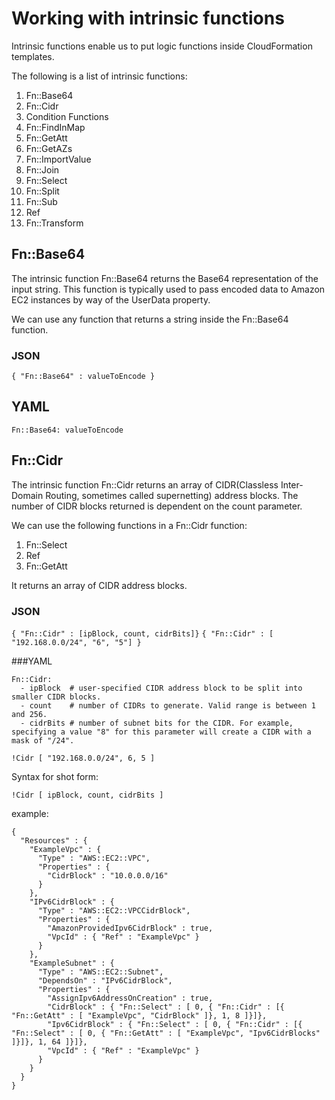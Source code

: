 # Working with intrinsic functions

Intrinsic functions enable us to put logic functions inside CloudFormation templates.

The following is a list of intrinsic functions:

1. Fn::Base64 
2. Fn::Cidr
3. Condition Functions
4. Fn::FindInMap
5. Fn::GetAtt
6. Fn::GetAZs
7. Fn::ImportValue
8. Fn::Join
9. Fn::Select
10. Fn::Split
11. Fn::Sub
12. Ref
13. Fn::Transform

## Fn::Base64 

The intrinsic function Fn::Base64 returns the Base64 representation of the input string. This function is typically used to pass encoded data to Amazon EC2 instances by way of the UserData property.

We can use any function that returns a string inside the Fn::Base64 function.

### JSON

`{ "Fn::Base64" : valueToEncode }`

## YAML

`Fn::Base64: valueToEncode`

## Fn::Cidr

The intrinsic function Fn::Cidr returns an array of CIDR(Classless Inter-Domain Routing, sometimes called supernetting) address blocks. The number of CIDR blocks returned is dependent on the count parameter.

We can use the following functions in a Fn::Cidr function:
1. Fn::Select
2. Ref
3. Fn::GetAtt

It returns an array of CIDR address blocks.

### JSON

`{ "Fn::Cidr" : [ipBlock, count, cidrBits]}`
`{ "Fn::Cidr" : [ "192.168.0.0/24", "6", "5"] }`

###YAML

```
Fn::Cidr: 
  - ipBlock  # user-specified CIDR address block to be split into smaller CIDR blocks.
  - count    # number of CIDRs to generate. Valid range is between 1 and 256.
  - cidrBits # number of subnet bits for the CIDR. For example, specifying a value "8" for this parameter will create a CIDR with a mask of "/24".
```

`!Cidr [ "192.168.0.0/24", 6, 5 ]`

Syntax for shot form:

`!Cidr [ ipBlock, count, cidrBits ]`

example:

```
{
  "Resources" : {
    "ExampleVpc" : {
      "Type" : "AWS::EC2::VPC",
      "Properties" : {
        "CidrBlock" : "10.0.0.0/16"
      }
    },
    "IPv6CidrBlock" : {
      "Type" : "AWS::EC2::VPCCidrBlock",
      "Properties" : {
        "AmazonProvidedIpv6CidrBlock" : true,
        "VpcId" : { "Ref" : "ExampleVpc" }
      }
    },
    "ExampleSubnet" : {
      "Type" : "AWS::EC2::Subnet",
      "DependsOn" : "IPv6CidrBlock",
      "Properties" : {
        "AssignIpv6AddressOnCreation" : true,
        "CidrBlock" : { "Fn::Select" : [ 0, { "Fn::Cidr" : [{ "Fn::GetAtt" : [ "ExampleVpc", "CidrBlock" ]}, 1, 8 ]}]},
        "Ipv6CidrBlock" : { "Fn::Select" : [ 0, { "Fn::Cidr" : [{ "Fn::Select" : [ 0, { "Fn::GetAtt" : [ "ExampleVpc", "Ipv6CidrBlocks" ]}]}, 1, 64 ]}]},
        "VpcId" : { "Ref" : "ExampleVpc" }
      }
    }
  }
}
```



